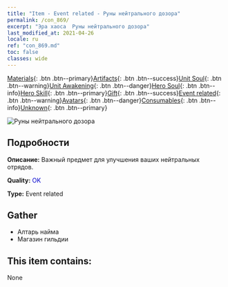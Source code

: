 ```yaml
---
title: "Item - Event related - Руны нейтрального дозора"
permalink: /con_869/
excerpt: "Эра хаоса  Руны нейтрального дозора"
last_modified_at: 2021-04-26
locale: ru
ref: "con_869.md"
toc: false
classes: wide
---
```

 [Materials](/ItemsRU/){: .btn .btn--primary}[Artifacts](/ItemsRU/Artifacts/){: .btn .btn--success}[Unit Soul](/ItemsRU/UnitSoul/){: .btn .btn--warning}[Unit Awakening](/ItemsRU/UnitAwakening/){: .btn .btn--danger}[Hero Soul](/ItemsRU/HeroSoul/){: .btn .btn--info}[Hero Skill](/ItemsRU/HeroSkill/){: .btn .btn--primary}[Gift](/ItemsRU/Gift/){: .btn .btn--success}[Event related](/ItemsRU/Events/){: .btn .btn--warning}[Avatars](/ItemsRU/Avatars/){: .btn .btn--danger}[Consumables](/ItemsRU/Consumables/){: .btn .btn--info}[Unknown](/ItemsRU/Unknown/){: .btn .btn--primary}

 ![Руны нейтрального дозора](/images/t/i_tool_tujian16.png)

## Подробности
 **Описание:** Важный предмет для улучшения ваших нейтральных отрядов.

 **Quality:** <span style="color: #0000CD">OK</span>

 **Type:** Event related

## Gather

*    Алтарь найма 
*    Магазин гильдии 

## This item contains:

  None

